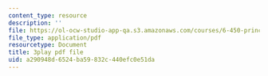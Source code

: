 ```yaml
---
content_type: resource
description: ''
file: https://ol-ocw-studio-app-qa.s3.amazonaws.com/courses/6-450-principles-of-digital-communications-i-fall-2006/a290948d6524ba59832c440efc0e51da_DnQruAbpusc.pdf
file_type: application/pdf
resourcetype: Document
title: 3play pdf file
uid: a290948d-6524-ba59-832c-440efc0e51da
---
```

